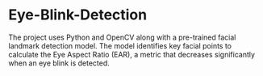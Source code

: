 # Eye-Blink-Detection
The project uses Python and OpenCV along with a pre-trained facial landmark detection model. The model identifies key facial points to calculate the Eye Aspect Ratio (EAR), a metric that decreases significantly when an eye blink is detected.
